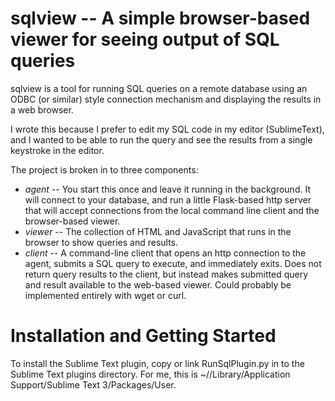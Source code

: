 # sqlview -- A simple browser-based viewer for seeing output of SQL queries

sqlview is a tool for running SQL queries on a remote database using an ODBC (or similar) style connection mechanism and displaying the results in a web browser.

I wrote this because I prefer to edit my SQL code in my editor (SublimeText), and I wanted to be able to run the query and see the results from a single keystroke in the editor.

The project is broken in to three components:

* *agent* -- You start this once and leave it running in the background.  It will connect to your database, and run a little Flask-based http server that will accept connections from the local command line client and the browser-based viewer.
* *viewer* -- The collection of HTML and JavaScript that runs in the browser to show queries and results.
* *client* -- A command-line client that opens an http connection to the agent, submits a SQL query to execute, and immediately exits.  Does not return query results to the client, but instead makes submitted query and result available to the web-based viewer. Could probably be implemented entirely with wget or curl.

# Installation and Getting Started

To install the Sublime Text plugin, copy or link RunSqlPlugin.py in to the Sublime Text plugins directory.  For me, this is ~//Library/Application Support/Sublime Text 3/Packages/User.
